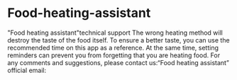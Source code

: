 # Food-heating-assistant
"Food heating assistant"technical support
The wrong heating method will destroy the taste of the food itself. To ensure a better taste, you can use the recommended time on this app as a reference.
At the same time, setting reminders can prevent you from forgetting that you are heating food.
For any comments and suggestions, please contact us:“Food heating assistant” official email:
